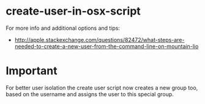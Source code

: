 create-user-in-osx-script
=========================

For more info and additional options and tips:
* http://apple.stackexchange.com/questions/82472/what-steps-are-needed-to-create-a-new-user-from-the-command-line-on-mountain-lio

# Important
For better user isolation the create user script now creates a new group too, based on the username and assigns the user to this special group.